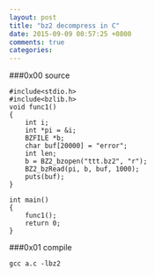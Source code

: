 ```yaml
---
layout: post
title: "bz2 decompress in C"
date: 2015-09-09 00:57:25 +0800
comments: true
categories: 
---
```

###0x00 source

	#include<stdio.h>
	#include<bzlib.h>
	void func1()
	{
		int i;
		int *pi = &i;
		BZFILE *b;
		char buf[20000] = "error";
		int len;
		b = BZ2_bzopen("ttt.bz2", "r");
		BZ2_bzRead(pi, b, buf, 1000);
		puts(buf);
	}

	int main()
	{
		func1();
		return 0;
	}

###0x01 compile

	gcc a.c -lbz2
